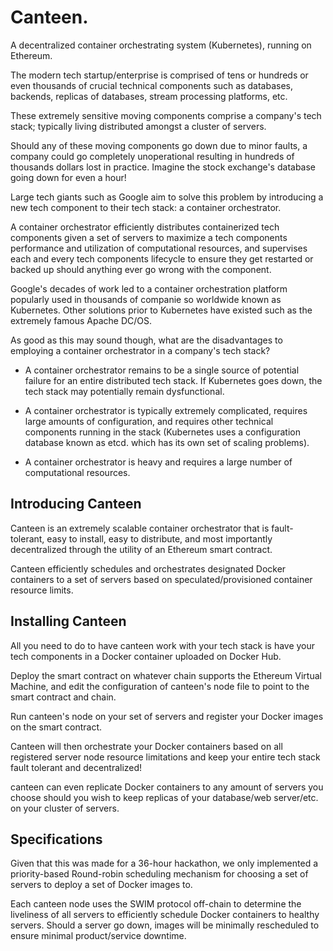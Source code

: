 # Canteen.

A decentralized container orchestrating system (Kubernetes), running on Ethereum. 

The modern tech startup/enterprise is comprised of tens or hundreds or even thousands of crucial technical components such as databases, backends, replicas of databases, stream processing platforms, etc.

These extremely sensitive moving components comprise a company's tech stack; typically living distributed amongst a cluster of servers.

Should any of these moving components go down due to minor faults, a company could go completely unoperational resulting in hundreds of thousands dollars lost in practice. Imagine the stock exchange's database going down for even a hour!

Large tech giants such as Google aim to solve this problem by introducing a new tech component to their tech stack: a container orchestrator.

A container orchestrator efficiently distributes containerized tech components given a set of servers to maximize a tech components performance and utilization of computational resources, and supervises each and every tech components lifecycle to ensure they get restarted or backed up should anything ever go wrong with the component.

Google's decades of work led to a container orchestration platform popularly used in thousands of companie so worldwide known as Kubernetes. Other solutions prior to Kubernetes have existed such as the extremely famous Apache DC/OS.

As good as this may sound though, what are the disadvantages to employing a container orchestrator in a company's tech stack?

* A container orchestrator remains to be a single source of potential failure for an entire distributed tech stack. If Kubernetes goes down, the tech stack may potentially remain dysfunctional.

* A container orchestrator is typically extremely complicated, requires large amounts of configuration, and requires other technical components running in the stack (Kubernetes uses a configuration database known as etcd. which has its own set of scaling problems).

* A container orchestrator is heavy and requires a large number of computational resources.


## Introducing Canteen

Canteen is an extremely scalable container orchestrator that is fault-tolerant, easy to install, easy to distribute, and most importantly decentralized through the utility of an Ethereum smart contract.

Canteen efficiently schedules and orchestrates designated Docker containers to a set of servers based on speculated/provisioned container resource limits.


## Installing Canteen

All you need to do to have canteen work with your tech stack is have your tech components in a Docker container uploaded on Docker Hub.

Deploy the smart contract on whatever chain supports the Ethereum Virtual Machine, and edit the configuration of canteen's node file to point to the smart contract and chain.

Run canteen's node on your set of servers and register your Docker images on the smart contract.

Canteen will then orchestrate your Docker containers based on all registered server node resource limitations and keep your entire tech stack fault tolerant and decentralized!

canteen can even replicate Docker containers to any amount of servers you choose should you wish to keep replicas of your database/web server/etc. on your cluster of servers.

## Specifications

Given that this was made for a 36-hour hackathon, we only implemented a priority-based Round-robin scheduling mechanism for choosing a set of servers to deploy a set of Docker images to.

Each canteen node uses the SWIM protocol off-chain to determine the liveliness of all servers to efficiently schedule Docker containers to healthy servers. Should a server go down, images will be minimally rescheduled to ensure minimal product/service downtime.


